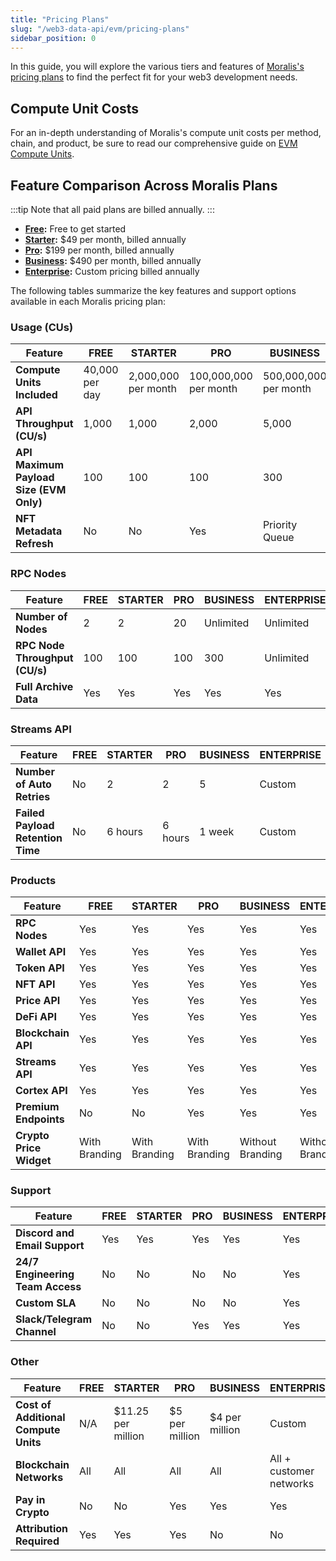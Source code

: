 ```yaml
---
title: "Pricing Plans"
slug: "/web3-data-api/evm/pricing-plans"
sidebar_position: 0
---
```



In this guide, you will explore the various tiers and features of [Moralis's pricing plans](https://developers.moralis.com/pricing/) to find the perfect fit for your web3 development needs.

## Compute Unit Costs

For an in-depth understanding of Moralis's compute unit costs per method, chain, and product, be sure to read our comprehensive guide on [EVM Compute Units](/web3-data-api/evm/reference/compute-units-cu).

## Feature Comparison Across Moralis Plans

:::tip
Note that all paid plans are billed annually.
:::

- **[Free](https://admin.moralis.com/account/billing):** Free to get started
- **[Starter](https://admin.moralis.com/payments/checkout/starter-plan?isMonthly=false):** $49 per month, billed annually
- **[Pro](https://admin.moralis.com/payments/checkout/pro-plan?isMonthly=false):** $199 per month, billed annually
- **[Business](https://admin.moralis.com/payments/checkout/business-plan?isMonthly=false):** $490 per month, billed annually
- **[Enterprise](https://moralis.io/scale/#salesForm):** Custom pricing billed annually

The following tables summarize the key features and support options available in each Moralis pricing plan:

### Usage (CUs)

| Feature                                 | FREE             | STARTER               | PRO                   | BUSINESS              | ENTERPRISE     |
| --------------------------------------- | ---------------- | --------------------- | --------------------- | --------------------- | -------------- |
| **Compute Units Included**              | 40,000 per day   | 2,000,000 per month   | 100,000,000 per month | 500,000,000 per month | Custom         |
| **API Throughput (CU/s)**               | 1,000            | 1,000                 | 2,000                 | 5,000                 | Custom         |
| **API Maximum Payload Size (EVM Only)** | 100              | 100                   | 100                   | 300                   | 5,000+         |
| **NFT Metadata Refresh**                | No               | No                    | Yes                   | Priority Queue        | First Priority |

### RPC Nodes

| Feature                        | FREE    | STARTER | PRO | BUSINESS  | ENTERPRISE |
| ------------------------------ | ------- | ------- | --- | --------- | ---------- |
| **Number of Nodes**            | 2       | 2       | 20  | Unlimited | Unlimited  |
| **RPC Node Throughput (CU/s)** | 100     | 100     | 100 | 300       | Unlimited  |
| **Full Archive Data**          | Yes     | Yes     | Yes | Yes       | Yes        |

### Streams API

| Feature                           | FREE    | STARTER | PRO     | BUSINESS | ENTERPRISE |
| --------------------------------- | ------- | ------- | ------- | -------- | ---------- |
| **Number of Auto Retries**        | No      | 2       | 2       | 5        | Custom     |
| **Failed Payload Retention Time** | No      | 6 hours | 6 hours | 1 week   | Custom     |

### Products

| Feature                 | FREE          | STARTER       | PRO           | BUSINESS         | ENTERPRISE       |
| ----------------------- | ------------- | ------------- | ------------- | ---------------- | ---------------- |
| **RPC Nodes**           | Yes           | Yes           | Yes           | Yes              | Yes              |
| **Wallet API**          | Yes           | Yes           | Yes           | Yes              | Yes              |
| **Token API**           | Yes           | Yes           | Yes           | Yes              | Yes              |
| **NFT API**             | Yes           | Yes           | Yes           | Yes              | Yes              |
| **Price API**           | Yes           | Yes           | Yes           | Yes              | Yes              |
| **DeFi API**            | Yes           | Yes           | Yes           | Yes              | Yes              |
| **Blockchain API**      | Yes           | Yes           | Yes           | Yes              | Yes              |
| **Streams API**         | Yes           | Yes           | Yes           | Yes              | Yes              |
| **Cortex API**          | Yes           | Yes           | Yes           | Yes              | Yes              |
| **Premium Endpoints**   | No            | No            | Yes           | Yes              | Yes              |
| **Crypto Price Widget** | With Branding | With Branding | With Branding | Without Branding | Without Branding |

### Support

| Feature                              | FREE    | STARTER | PRO | BUSINESS | ENTERPRISE |
| ------------------------------------ | ------- | ------- | --- | -------- | ---------- |
| **Discord and Email Support**        | Yes     | Yes     | Yes | Yes      | Yes        |
| **24/7 Engineering Team Access**     | No      | No      | No  | No       | Yes        |
| **Custom SLA**                       | No      | No      | No  | No       | Yes        |
| **Slack/Telegram Channel**           | No      | No      | Yes | Yes      | Yes        |

### Other

| Feature                              | FREE    | STARTER                | PRO            | BUSINESS       | ENTERPRISE              |
| ------------------------------------ | ------- | ---------------------- | -------------- | -------------- | ----------------------- |
| **Cost of Additional Compute Units** | N/A     | $11.25 per million     | $5 per million | $4 per million | Custom                  |
| **Blockchain Networks**              | All     | All                    | All            | All            | All + customer networks |
| **Pay in Crypto**                    | No      | No                     | Yes            | Yes            | Yes                     |
| **Attribution Required**             | Yes     | Yes                    | Yes            | No             | No                      |
